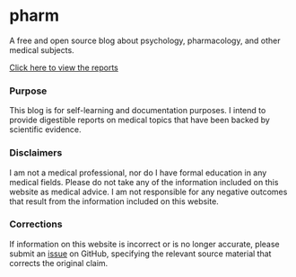 #  pharm

A free and open source blog about psychology, pharmacology, and other medical subjects.

[Click here to view the reports](reports/index.md)

###  Purpose

This blog is for self-learning and documentation purposes. I intend to provide digestible reports on medical topics that have been backed by scientific evidence.

###  Disclaimers

I am not a medical professional, nor do I have formal education in any medical fields. Please do not take any of the information included on this website as medical advice. I am not responsible for any negative outcomes that result from the information included on this website.

###  Corrections

If information on this website is incorrect or is no longer accurate, please submit an [issue](https://github.com/tytydraco/pharm/issues) on GitHub, specifying the relevant source material that corrects the original claim.
